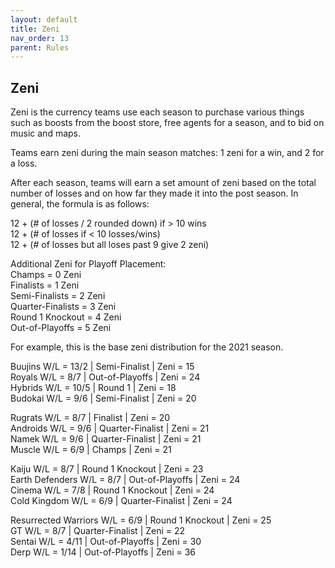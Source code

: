 ```yaml
---
layout: default
title: Zeni
nav_order: 13
parent: Rules
---
```


## Zeni


Zeni is the currency teams use each season to purchase various things such as boosts from the boost store, free agents for a season, 
and to bid on music and maps. 

Teams earn zeni during the main season matches: 1 zeni for a win, and 2 for a loss. 

After each season, teams will earn a set amount of zeni based on the total number of losses and on how far they made it into the post season. 
In general, the formula is as follows:

12 + (# of losses / 2  rounded down) if > 10 wins <br />
12 + (# of losses if < 10 losses/wins)<br />
12 + (# of losses but all loses past 9 give 2 zeni) <br />

Additional Zeni for Playoff Placement:<br />
Champs = 0 Zeni<br />
Finalists = 1 Zeni<br />
Semi-Finalists = 2 Zeni<br />
Quarter-Finalists = 3 Zeni<br />
Round 1 Knockout = 4 Zeni<br />
Out-of-Playoffs = 5 Zeni<br />


For example, this is the base zeni distribution for the 2021 season.

Buujins W/L =  13/2 | Semi-Finalist | Zeni = 15 <br />
Royals W/L = 8/7 | Out-of-Playoffs | Zeni = 24 <br />
Hybrids W/L = 10/5 | Round 1 | Zeni = 18 <br />
Budokai W/L = 9/6 | Semi-Finalist | Zeni = 20 <br />

Rugrats W/L = 8/7 | Finalist | Zeni = 20 <br />
Androids W/L = 9/6 | Quarter-Finalist | Zeni = 21 <br />
Namek W/L = 9/6 | Quarter-Finalist | Zeni = 21 <br />
Muscle W/L = 6/9 | Champs |  Zeni = 21 <br />

Kaiju W/L = 8/7 | Round 1 Knockout | Zeni = 23 <br />
Earth Defenders W/L = 8/7 | Out-of-Playoffs | Zeni = 24 <br />
Cinema W/L = 7/8 | Round 1 Knockout | Zeni = 24 <br />
Cold Kingdom W/L = 6/9 | Quarter-Finalist |  Zeni = 24 <br />

Resurrected Warriors W/L = 6/9 | Round 1 Knockout |  Zeni = 25 <br />
GT W/L = 8/7 | Quarter-Finalist | Zeni = 22 <br />
Sentai W/L = 4/11 | Out-of-Playoffs | Zeni =  30 <br />
Derp W/L = 1/14 | Out-of-Playoffs | Zeni =  36<br />
